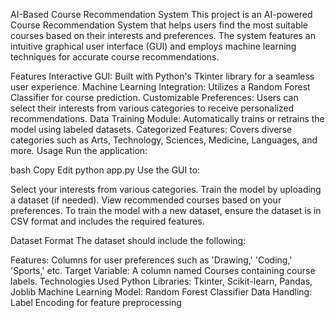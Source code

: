 AI-Based Course Recommendation System
This project is an AI-powered Course Recommendation System that helps users find the most suitable courses based on their interests and preferences. The system features an intuitive graphical user interface (GUI) and employs machine learning techniques for accurate course recommendations.

Features
Interactive GUI: Built with Python's Tkinter library for a seamless user experience.
Machine Learning Integration: Utilizes a Random Forest Classifier for course prediction.
Customizable Preferences: Users can select their interests from various categories to receive personalized recommendations.
Data Training Module: Automatically trains or retrains the model using labeled datasets.
Categorized Features: Covers diverse categories such as Arts, Technology, Sciences, Medicine, Languages, and more.
Usage
Run the application:

bash
Copy
Edit
python app.py
Use the GUI to:

Select your interests from various categories.
Train the model by uploading a dataset (if needed).
View recommended courses based on your preferences.
To train the model with a new dataset, ensure the dataset is in CSV format and includes the required features.

Dataset Format
The dataset should include the following:

Features: Columns for user preferences such as 'Drawing,' 'Coding,' 'Sports,' etc.
Target Variable: A column named Courses containing course labels.
Technologies Used
Python Libraries: Tkinter, Scikit-learn, Pandas, Joblib
Machine Learning Model: Random Forest Classifier
Data Handling: Label Encoding for feature preprocessing
